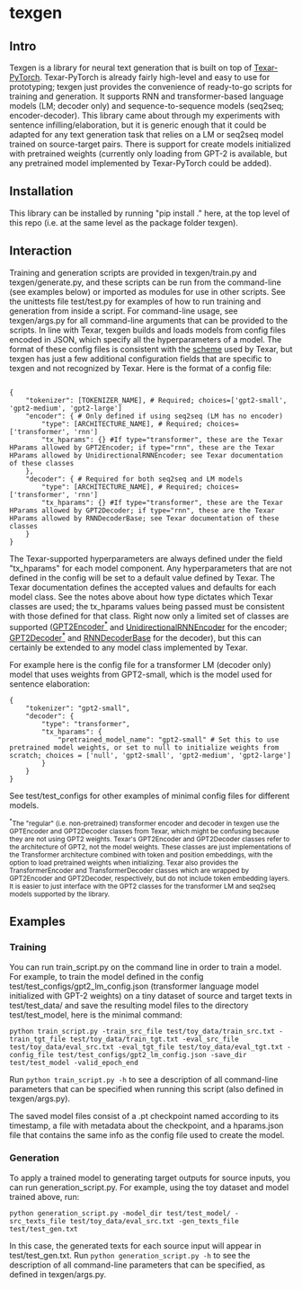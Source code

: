 # texgen

## Intro

Texgen is a library for neural text generation that is built on top of [Texar-PyTorch](https://github.com/asyml/texar-pytorch). Texar-PyTorch is already fairly high-level and easy to use for prototyping; texgen just provides the convenience of ready-to-go scripts for training and generation. It supports RNN and transformer-based language models (LM; decoder only) and sequence-to-sequence models (seq2seq; encoder-decoder). This library came about through my experiments with sentence infilling/elaboration, but it is generic enough that it could be adapted for any text generation task that relies on a LM or seq2seq model trained on source-target pairs. There is support for create models initialized with pretrained weights (currently only loading from GPT-2 is available, but any pretrained model implemented by Texar-PyTorch could be added).

## Installation

This library can be installed by running "pip install ." here, at the top level of this repo (i.e. at the same level as the package folder texgen).

## Interaction

Training and generation scripts are provided in texgen/train.py and texgen/generate.py, and these scripts can be run from the command-line (see examples below) or imported as modules for use in other scripts. See the unittests file test/test.py for examples of how to run training and generation from inside a script. For command-line usage, see texgen/args.py for all command-line arguments that can be provided to the scripts. In line with Texar, texgen builds and loads models from config files encoded in JSON, which specify all the hyperparameters of a model. The format of these config files is consistent with the [scheme](https://texar-pytorch.readthedocs.io/en/latest/code/hyperparams.html) used by Texar, but texgen has just a few additional configuration fields that are specific to texgen and not recognized by Texar. Here is the format of a config file:

```

{
    "tokenizer": [TOKENIZER_NAME], # Required; choices=['gpt2-small', 'gpt2-medium', 'gpt2-large']
    "encoder": { # Only defined if using seq2seq (LM has no encoder)
        "type": [ARCHITECTURE_NAME], # Required; choices=['transformer', 'rnn']
        "tx_hparams": {} #If type="transformer", these are the Texar HParams allowed by GPT2Encoder; if type="rnn", these are the Texar HParams allowed by UnidirectionalRNNEncoder; see Texar documentation of these classes
    },
    "decoder": { # Required for both seq2seq and LM models
        "type": [ARCHITECTURE_NAME], # Required; choices=['transformer', 'rnn']
        "tx_hparams": {} #If type="transformer", these are the Texar HParams allowed by GPT2Decoder; if type="rnn", these are the Texar HParams allowed by RNNDecoderBase; see Texar documentation of these classes
    }
}
```

The Texar-supported hyperparameters are always defined under the field "tx_hparams" for each model component. Any hyperparameters that are not defined in the config will be set to a default value defined by Texar. The Texar documentation defines the accepted values and defaults for each model class. See the notes above about how type dictates which Texar classes are used; the tx_hparams values being passed must be consistent with those defined for that class. Right now only a limited set of classes are supported ([GPT2Encoder<sup>\*</sup>](https://texar-pytorch.readthedocs.io/en/latest/code/modules.html#gpt2encoder) and [UnidirectionalRNNEncoder](https://texar-pytorch.readthedocs.io/en/latest/code/modules.html#unidirectionalrnnencoder) for the encoder; [GPT2Decoder<sup>\*</sup>](https://texar-pytorch.readthedocs.io/en/latest/code/modules.html#gpt2decoder) and [RNNDecoderBase](https://texar-pytorch.readthedocs.io/en/latest/code/modules.html#rnndecoderbase) for the decoder), but this can certainly be extended to any model class implemented by Texar.

For example here is the config file for a transformer LM (decoder only) model that uses weights from GPT2-small, which is the model used for sentence elaboration:

```
{
    "tokenizer": "gpt2-small",
    "decoder": {
        "type": "transformer",
        "tx_hparams": {
            "pretrained_model_name": "gpt2-small" # Set this to use pretrained model weights, or set to null to initialize weights from scratch; choices = ['null', 'gpt2-small', 'gpt2-medium', 'gpt2-large']
        }
    }
}
```

See test/test_configs for other examples of minimal config files for different models.

<sub><sup>\*</sup>The "regular" (i.e. non-pretrained) transformer encoder and decoder in texgen use the GPTEncoder and GPT2Decoder classes from Texar, which might be confusing because they are not using GPT2 weights. Texar's GPT2Encoder and GPT2Decoder classes refer to the architecture of GPT2, not the model weights. These classes are just implementations of the Transformer architecture combined with token and position embeddings, with the option to load pretrained weights when initializing. Texar also provides the TransformerEncoder and TransformerDecoder classes which are wrapped by GPT2Encoder and GPT2Decoder, respectively, but do not include token embedding layers. It is easier to just interface with the GPT2 classes for the transformer LM and seq2seq models supported by the library.</sub>

## Examples

### Training

You can run train_script.py on the command line in order to train a model. For example, to train the model defined in the config test/test_configs/gpt2_lm_config.json (transformer language model initialized with GPT-2 weights) on a tiny dataset of source and target texts in test/test_data/ and save the resulting model files to the directory test/test_model, here is the minimal command:

```
python train_script.py -train_src_file test/toy_data/train_src.txt -train_tgt_file test/toy_data/train_tgt.txt -eval_src_file test/toy_data/eval_src.txt -eval_tgt_file test/toy_data/eval_tgt.txt -config_file test/test_configs/gpt2_lm_config.json -save_dir test/test_model -valid_epoch_end
```

Run `python train_script.py -h` to see a description of all command-line parameters that can be specified when running this script (also defined in texgen/args.py).

The saved model files consist of a .pt checkpoint named according to its timestamp, a file with metadata about the checkpoint, and a hparams.json file that contains the same info as the config file used to create the model.

### Generation

To apply a trained model to generating target outputs for source inputs, you can run generation_script.py. For example, using the toy dataset and model trained above, run:

```
python generation_script.py -model_dir test/test_model/ -src_texts_file test/toy_data/eval_src.txt -gen_texts_file test/test_gen.txt
```

In this case, the generated texts for each source input will appear in test/test_gen.txt. Run `python generation_script.py -h` to see the description of all command-line parameters that can be specified, as defined in texgen/args.py.
